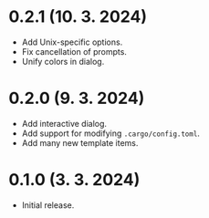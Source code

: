 # 0.2.1 (10. 3. 2024)

- Add Unix-specific options.
- Fix cancellation of prompts.
- Unify colors in dialog.

# 0.2.0 (9. 3. 2024)

- Add interactive dialog.
- Add support for modifying `.cargo/config.toml`.
- Add many new template items.

# 0.1.0 (3. 3. 2024)

- Initial release.
